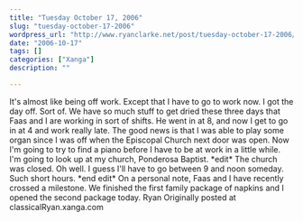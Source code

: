 ```yaml
---
title: "Tuesday October 17, 2006"
slug: "tuesday-october-17-2006"
wordpress_url: "http://www.ryanclarke.net/post/tuesday-october-17-2006/"
date: "2006-10-17"
tags: []
categories: ["Xanga"]
description: ""

---
```


It's almost like being off work. Except that I have to go to work now. I got the day off. Sort of. We have so much stuff to get dried these three days that Faas and I are working in sort of shifts. He went in at 8, and now I get to go in at 4 and work really late. The good news is that I was able to play some organ since I was off when the Episcopal Church next door was open. Now I'm going to try to find a piano before I have to be at work in a little while. I'm going to look up at my church, Ponderosa Baptist. \*edit\* The church was closed. Oh well. I guess I'll have to go between 9 and noon someday. Such short hours. \*end edit\*
On a personal note, Faas and I have recently crossed a milestone. We finished the first family package of napkins and I opened the second package today.
Ryan
Originally posted at classicalRyan.xanga.com
